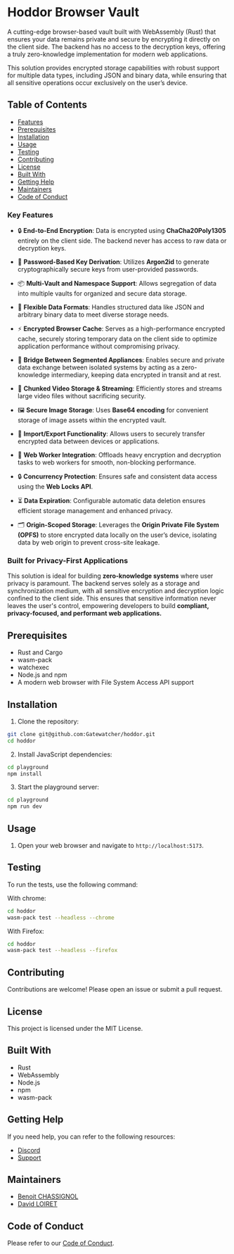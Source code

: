 # Hoddor Browser Vault

A cutting-edge browser-based vault built with WebAssembly (Rust) that ensures your data remains private and secure by encrypting it directly on the client side. The backend has no access to the decryption keys, offering a truly zero-knowledge implementation for modern web applications.

This solution provides encrypted storage capabilities with robust support for multiple data types, including JSON and binary data, while ensuring that all sensitive operations occur exclusively on the user’s device.

## Table of Contents

- [Features](#features)
- [Prerequisites](#prerequisites)
- [Installation](#installation)
- [Usage](#usage)
- [Testing](#testing)
- [Contributing](#contributing)
- [License](#license)
- [Built With](#built-with)
- [Getting Help](#getting-help)
- [Maintainers](#maintainers)
- [Code of Conduct](#code-of-conduct)

### Key Features

- 🔒 **End-to-End Encryption**: Data is encrypted using **ChaCha20Poly1305** entirely on the client side. The backend never has access to raw data or decryption keys.
  
- 🔑 **Password-Based Key Derivation**: Utilizes **Argon2id** to generate cryptographically secure keys from user-provided passwords.

- 📦 **Multi-Vault and Namespace Support**: Allows segregation of data into multiple vaults for organized and secure data storage.

- 📄 **Flexible Data Formats**: Handles structured data like JSON and arbitrary binary data to meet diverse storage needs.

- ⚡ **Encrypted Browser Cache**: Serves as a high-performance encrypted cache, securely storing temporary data on the client side to optimize application performance without compromising privacy.

- 🔗 **Bridge Between Segmented Appliances**: Enables secure and private data exchange between isolated systems by acting as a zero-knowledge intermediary, keeping data encrypted in transit and at rest.

- 🎥 **Chunked Video Storage & Streaming**: Efficiently stores and streams large video files without sacrificing security.

- 🖼️ **Secure Image Storage**: Uses **Base64 encoding** for convenient storage of image assets within the encrypted vault.

- 🔄 **Import/Export Functionality**: Allows users to securely transfer encrypted data between devices or applications.

- 👷 **Web Worker Integration**: Offloads heavy encryption and decryption tasks to web workers for smooth, non-blocking performance.

- 🔒 **Concurrency Protection**: Ensures safe and consistent data access using the **Web Locks API**.

- ⏳ **Data Expiration**: Configurable automatic data deletion ensures efficient storage management and enhanced privacy.

- 🗂️ **Origin-Scoped Storage**: Leverages the **Origin Private File System (OPFS)** to store encrypted data locally on the user’s device, isolating data by web origin to prevent cross-site leakage.

### Built for Privacy-First Applications
This solution is ideal for building **zero-knowledge systems** where user privacy is paramount. The backend serves solely as a storage and synchronization medium, with all sensitive encryption and decryption logic confined to the client side. This ensures that sensitive information never leaves the user's control, empowering developers to build **compliant, privacy-focused, and performant web applications.**


## Prerequisites

- Rust and Cargo
- wasm-pack
- watchexec
- Node.js and npm
- A modern web browser with File System Access API support

## Installation

1. Clone the repository:
```bash
git clone git@github.com:Gatewatcher/hoddor.git
cd hoddor
```

2. Install JavaScript dependencies:

```bash
cd playground
npm install
```

3. Start the playground server:
```bash
cd playground
npm run dev
```

## Usage

1. Open your web browser and navigate to `http://localhost:5173`.

## Testing

To run the tests, use the following command:

With chrome: 
```bash
cd hoddor
wasm-pack test --headless --chrome
```

With Firefox:
```bash
cd hoddor
wasm-pack test --headless --firefox
```

## Contributing

Contributions are welcome! Please open an issue or submit a pull request.

## License

This project is licensed under the MIT License.

## Built With

- Rust
- WebAssembly
- Node.js
- npm
- wasm-pack

## Getting Help

If you need help, you can refer to the following resources:
- [Discord](https://discord.gg/wu3Fr6nE)
- [Support](https://github.com/Gatewatcher/hoddor/issues)

## Maintainers

- [Benoit CHASSIGNOL](benoit.chassignol@gatewatcher.com)
- [David LOIRET](david.loiret@gatewatcher.com)

## Code of Conduct

Please refer to our [Code of Conduct](https://github.com/Gatewatcher/hoddor/blob/main/CODE_OF_CONDUCT.md).
